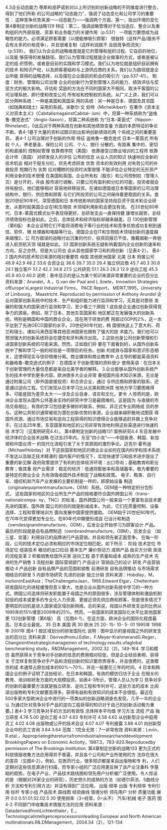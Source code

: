 4.3企业动态能力
蒂斯和皮萨诺到对以上所识别的创新战略的不同维度进行整合，得到了他们所称
的公司战略的“动态能力”，强调了动态变化和公司学习的重要性：
这种竞争优势来源一—动态能力——强调两个方面。第一，指出环境的变化
第4章制定创新的战略129
特征：第二，强调战略管理对于恰当适应、整合以及重构组织内外部技能、资源
和业务能力的关键作用（p.537）
一项能力要想成为战略性的能力，必须满足顾客需要（以便能够吸引顾客）
很独特（这样产品/服务不会有太多的价格竞争），并且很难复制（这样利润就不
会因竞争而流失）（p.539）。
我们认为企业的战略维度就是它的管理和组织过程、它自前的地位，以及能
够获得的发展路径。我们认为管理过程就是企业做事的方式，或者是被认定的组
织惯例，或者是目前的实践和学习模式。我们认为地位就是组织目前拥有的技术
和知识产权，以及顾客基础和与上游供应商的关系。我们认为路径就是企业所能
获得的战略选择，以及摆在企业面前的机会的吸引力（pp.537-41）。
制度：财务、管理和公司治理
企业的创新行为受到管理人员的能力、绩效评估与奖惩方式的极大影响。评估和
奖励的方法在不同的国家大不相同，取决干客国的公司治理系统，即行使和改变公司
所有权和控制权的系统。从广义上讲，我们可以区分两种系统：一种是美国和英国采
用的系统：另一种是日本、德国及其邻国（如瑞典和瑞士）采用的系统。米歇尔·文
伯特（MichelAibert）在著作《资本主义对资本主义》（CabitalismagainstCabital-
ism）中，将第一种系统称为“盗格鲁-撒克逊式”（Anglo-Saxon），将第二种系统称
为“日本-莱茵式”（Nippon-Rhineland）。0此后对于两种系统在创新和其他绩效变量
方面的本质特征的争论不断。表4-1基于大量的资料试图识别出影响创新绩效的两
个系统之间的重要差异。
表4-1
公司治理对于创新的作用
特征
盗格鲁一撤克逊式
日本一莱茵式
所有权
个人、养老基金、保险公司
公司、个人、银行
分散的，有距离
集中的、密切的和直接的
控制权管理
依靠商学院（美国）
依靠接受过商业培训的工程师
依靠会计师（英国）
对研发投入的评估
公布的信息
从业人员的知识
快速响应全新的技术机会
相对于股东分红，优先考虑研发
优势
资本的有效利用
对失败公司的补救投资
短期行为
劣势
应对槽糕的投资时决策很慢
不能评估企业特定的无形资产
利用全新的技术很慢
在美国和英国，企业所有权（股东）和公司控制权（管理人员）是分开的，并由
股市进行调解。只要公司有盈利和分红的可能，投资者就会持有股份。他们能够相对
容易地转移投资。在诸如德国或日本等国家的公司治理结构中，银行、供应商和顾客
与它们所投资的公司之间保持着更稳固的关系。直到20世纪90年代，深受德国和日
本传统影响的国家坚持投巨资于技术和企业研发，从那时起美国企业在I和生物技
术领域利用新机会更加有效。
在20世纪80年代，日本-莱茵式模式似乎表现得更好。总研发支出一直保持健
康增长超势，总经济绩效指标也是如此。之后，总体技术和经济指标却越来越差。日
130创新管理（第6版）
本企业证明它们不能将消费电子等行业的技术和竞争优势成功复制到通信、软件、微
处理器和电脑等行业。德国企业在IT和生物技术领域创新的速度越来越慢2，公
司为错误的战略付出沉重的代价，投资回报已不佳，像戴姆勒一奔驰进入航空航天领
域就是如此。33
国家创新系统无疑影响着国内企业创新的速率和方向，反之亦然，但是大公司也
会从其他国家学习和利用创新（见表4-2）。
表4-2
国内外的技术知识来源的相对重要性
母国
其他欧洲国家
北美
日本
附属公司
48.9
42.9
48.2
33.6
合资企业
36.6
39.7
35.0
29.4
独立供应商
45.7
40.3
30.8
24.1
独立客户
51.2
42.2
34.8
27.5
公共研究
51.1
26.3
28.3
12.9
逆向工程
45.3
45.9
40.0
40.0
说明：表中显示的是认为某个知识来源非常重要的企业的百分比
资料来源：Arundel，A.，G.van der Paal and L.Soete，Innowtion Strategies ofEurope'sLargest Industrial Firms，
PACE Report， MERIT,1995，University of Limbourg， Maastricht. Reproduced by permission of Anthony Arundel
企业对国家创新系统中的技术、生产和组织能力进行监测和学习，无其是对那些
发展的和强大的国家进行监测和学习，至少看三个原因
1.这些是企业通过创新获得竞争力的源泉。例如，除了日本，其他东亚国家和
地区都正在发展强大的创新系统。特别是韩国和中国的商业企业，现在用于研发的费
用超过GDP的2%，这一水平达到了先进OECD国家的水平。20世纪90年代初，韩
国很快追上了意大利、荷兰和瑞士。诸如马来西亚等其他亚洲国家也拥有了强大的技
术能力。我们也可以预测强大的创新系统将会在捷克和牙利再次出现。
2.这些也是公司创新管理和引进国家创新系统的可能来源。然而，正如我们将
要在下面看到的，从国外创新系统中了解和学习一般的经验是一项限巨的任务。创新
的成效与国家和意识形态相关，这使得现实与信仰很难分离。商业媒体和商业教育中
占主导的都是英语资料和器格鲁-撒克逊式的例子：在德国关于创新管理的资料很少
使用英语：在日本关于创新管理的大量信息都是来自北美学者的解释。
3.企业能够从国外创新系统产生的技术中学到更多内容。欧洲很多大企业非常
重视国外技术知识来源，无论是通过附属公司（即外国直接投资）和合资企业，通过
与供应商和顾客的联系，还是通过逆向工程。它们发现从日本学习比从北美和欧洲其
他地方学习要困难得多，可能是因为差异太大一—涉及企业自身、语言和文化。更令
人惊奇的是，欧洲企业发现从国外公共基金支持的研究中学习是最困难的。这是因为
与直接的市场交易相比，有效的学习包括更多微妙的联系，例如，非正式专业网络成
员的参与。这种公共知识通常被视为潜在创新优势的来源，企业越来越积极地试图获
得国外资源。通过市场交易和逆向工程获得的知识使得企业能够追赶并跟上竞争对
手。在过去25年里，东亚国家和地区的公司非常有效地利用这些渠道进行快速的技
术学习（见案例研究4.4）。
第4章制定创新的战略131
案例研究4.4
东亚发展中经济体的企业技术战略
在过去25年内，东亚“四小龙”——中国香港、韩国、新加坡和中国台湾一
的现代化进程引发了关于其原因的激烈争论。迈克尔·霍布迪（MichaelHobday）对
于这些国家和地区的商业企业如何在国内科学和技术系统不发达以及缺乏技术精湛的
国内客户的情况下，实现快速学习和技术进步提出了重要的新见解
政府政策提供了有利的总体经济环境：出口导向；基础教育和职业教育；极其重
视产业需求：稳定的经济：低通货膨胀率和高储蓄率。极为重要的是特定的商业企业
为有效吸收国外技术制定了战略和政策。
电子、鞋类、自行车、缝纫机和汽车产业发展的主要机制是一样的，即原始设备
制造（originalequipmentmanufacture，OEM）系统。OEM是一种特定的分包形式，
这些国家和地区的企业所生产产品的规格要符合国外跨国公司（trans-nationalcompa-
ny，TNC）的标准，国外跨国公司一般来自一个更富有且技术更先进的国家。国外跨
国公司的目的就是削减成本，为此，它们在质量控制、设备选择、工程和管理培训方
面向发展中国家提供援助。
OEM始于20世纪60年代，在70年代变得更加专业化。在80年代中期便形成自
已设计和制造（owndesignandmanufacture，ODM），后发企业开始学习为顾客设计
产品。最后的阶段就是自有品牌制造（ownbrandmanufacture，OBM），后发企业
（如三星、宏基）利用自已的品牌进行产品营销，并且和领先者正面竞争。
在每一阶段，公司的技术定位必须和相应的市场定位相匹配，如下所示：
阶段
技术定位
市场定位
组装技术
被动的出口拉动
基本生产
廉价劳动力
成熟产品
由买方分销
渐进的流程变革
2
积极销售给国外买家
逆向工程
基于质量和成本
成熟的生产技术
先进的生产销售
3
流程创新
国际营销部门
产品设计
营销自己的设计
研发
产品营销推动
4
产品创新
自有品牌产品的范围和销售
前港研发
自有品牌推动
与市场需求相结合的研发
5
内部市场研究
先进的创新
独立分销
资料来源：Hobdlay，M，InotioninEastAsia：TheChallengetoJaan，1995.Edward Elgar，Cheltenham
研发国际化的进程缓慢但意义重大，也是企业从国外创新系统中学习的一种方
式。跨国公司选择将研发职能置于母国之外的原因很多，涉及管理体制和激励机制
较低的成本或更多的专业化人力资源、更接近领先供应商和顾客，但是很多情况下
更明显的动机是进入国家或区域创新网络。总的来说，母国以外研发支出的比例从
1995年的15%增至2009年的25%。然而，一些国家的研发国际化水平比其他国家更
132创新管理（第6版）
高（见图4-1）。在这方面，欧洲企业的国际化程度最高，日本企业最低。
35
日本
美国
网
30
欧洲
25
20-
15-
10-
5-
01
1995年
1998年
2001年
图4-1
按区域划分的研发国际化
说明：图中显示的是母国之外的研发支出的百分比
资料来源：DerivedfromJ.Edler，F.Meyer-KrahmerandG.Reger，Changesinthestrategicmanagemen
of technology:results ofaglobal benchmarking study，R&DManagement，2002.32（2)，149-164.
学习和模仿
虽然获得关于竞争对手创新的信息的费用相对较低，但是企业经验表明，获得关
于怎样复制竞争对手产品和流程创新的知识要昂贵得多，并且很费时。这类模仿的成
本通常占原创成本的60%～70%，并且一般要花三年的时间。4
日本和韩国企业的例子证明了这些结论，在日本和韩国，有效的模仿归功于企业
在相关的教育、培训和研发方面的大规模投资。如表4-3所示，管理人员认为学习
竞争对手的创新的最重要方法就是独立研发、逆向工程和专利许可，这些方法的成本
比阅读出版物和专利文献要高得多。获得有益和有效知识的成本不会很低。最近在
500多家大型欧洲企业中进行的一项类似的创新战略调查也发现，几乎一半的企业认
为通过针对竞争对手产品的逆向工程获得的知识对于自己的创新活动极为重要。]
表4-3
学习竞争对手的方法的有效性
总体样本平均值
学习方法
流程
产品
独立研发
4.76
5.00
逆向工程
4.07
4.83
专利许可
4.58
4.62
从创新型企业中庭用员工
4.02
4.08
出版物或公开的技术会议
4.07
4.07
专利披露
3.88
4.01
向创新型企业中的员工咨询
3.64
3.64
范围：1完全无效：7一非常有效
资料来源：Levin，R.etal.，Appropriatingthereturnsfromindustrialresearchanddevelopment
BrookingsPapers
on Economic Actioity，1987.3，783-820.Reproducedby permission of The Brookings Institution.
第4章制定创新的战略133
更为正式的科技情报收集方法应用得并不普遍，并且各个公司和产业所使用的方
法存在很大的差异（见图4-2）。例如，在医药行业，很多知识都是来自出版物和专
利，人们定期对这些信息源进行扫描，而专家小组的广泛应用更反映了该产业注重科
学基础的趋势。在电子产业，产品技术路线图和领先用户分析被广泛使用。令人惊话
的是（根据对26家企业的研究），历史悠久的成熟的方法（如德尔菲法、S曲线分析
方法和专利引用方法）并没有得到广泛应用。
出版
频率
出版
专利频率
专利引用
标杆
专家小组
产品技术
路线图
经验曲线
情境分析
领先用户
分析
质量功能
展开
0.0
0.51.01.52.02.5
30
使用频率（3=经常，0=从不）
汽车/机械
电子
医药
图4-2
不同部门中收集技术情报方法的应用
资料来源：DataderivedfromLichtenthaler，E.，Technologicalintelligenceprocessorsinleading Europear
and North American multinationals.R&.DManagement，2004.34（2），121-134
